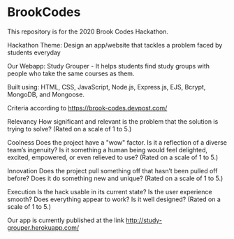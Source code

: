 # BrookCodes

This repository is for the 2020 Brook Codes Hackathon.

Hackathon Theme: Design an app/website that tackles a problem faced by students everyday

Our Webapp: Study Grouper - It helps students find study groups with people who take the same courses as them. 

Built using: HTML, CSS, JavaScript, Node.js, Express.js, EJS, Bcrypt, MongoDB, and Mongoose.

Criteria according to https://brook-codes.devpost.com/

Relevancy
How significant and relevant is the problem that the solution is trying to solve? (Rated on a scale of 1 to 5.)

Coolness
Does the project have a "wow" factor. Is it a reflection of a diverse team’s ingenuity? Is it something a human being would feel delighted, excited, empowered, or even relieved to use? (Rated on a scale of 1 to 5.)

Innovation
Does the project pull something off that hasn’t been pulled off before? Does it do something new and unique? (Rated on a scale of 1 to 5.)

Execution
Is the hack usable in its current state? Is the user experience smooth? Does everything appear to work? Is it well designed? (Rated on a scale of 1 to 5.)



Our app is currently published at the link http://study-grouper.herokuapp.com/
